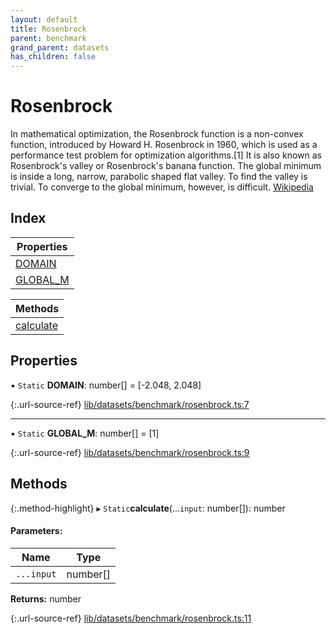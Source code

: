 ```yaml
---
layout: default
title: Rosenbrock
parent: benchmark
grand_parent: datasets
has_children: false
---
```


# Rosenbrock

In mathematical optimization, the Rosenbrock function is a non-convex function, introduced by Howard H. Rosenbrock in 1960, which is used as a performance test problem for optimization algorithms.[1] It is also known as Rosenbrock's valley or Rosenbrock's banana function.
The global minimum is inside a long, narrow, parabolic shaped flat valley. To find the valley is trivial. To converge to the global minimum, however, is difficult.
[Wikipedia](https://en.wikipedia.org/wiki/Rosenbrock_function)

## Index

| Properties |
|-----------|
| [DOMAIN](#domain) |
| [GLOBAL\_M](#global_m) |

| Methods |
|-----------|
| [calculate](#calculate) |

## Properties

▪ `Static` **DOMAIN**: number[] = [-2.048, 2.048]

{:.url-source-ref}
[lib/datasets/benchmark/rosenbrock.ts:7](https://github.com/ascentcore/dataspot/blob/dbc9f09/lib/datasets/benchmark/rosenbrock.ts#L7)

___

▪ `Static` **GLOBAL\_M**: number[] = [1]

{:.url-source-ref}
[lib/datasets/benchmark/rosenbrock.ts:9](https://github.com/ascentcore/dataspot/blob/dbc9f09/lib/datasets/benchmark/rosenbrock.ts#L9)

## Methods

{:.method-highlight}
▸ `Static`**calculate**(...`input`: number[]): number

#### Parameters:

Name | Type |
------ | ------ |
`...input` | number[] |

**Returns:** number

{:.url-source-ref}
[lib/datasets/benchmark/rosenbrock.ts:11](https://github.com/ascentcore/dataspot/blob/dbc9f09/lib/datasets/benchmark/rosenbrock.ts#L11)
